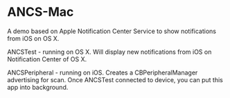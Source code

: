 ANCS-Mac
========

A demo based on Apple Notification Center Service to show notifications from iOS on OS X.

ANCSTest - running on OS X. Will display new notifications from iOS on Notification Center of OS X.

ANCSPeripheral - running on iOS. Creates a CBPeripheralManager advertising for scan. Once ANCSTest connected to device, you can put this app into background.
